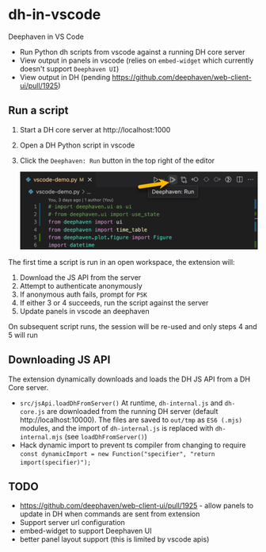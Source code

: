 # dh-in-vscode

Deephaven in VS Code

- Run Python dh scripts from vscode against a running DH core server
- View output in panels in vscode (relies on `embed-widget` which currently doesn't support `Deephaven UI`)
- View output in DH (pending https://github.com/deephaven/web-client-ui/pull/1925)

## Run a script

1. Start a DH core server at http://localhost:1000
2. Open a DH Python script in vscode
3. Click the `Deephaven: Run` button in the top right of the editor

   ![Deephave: Run](docs/run.png)

The first time a script is run in an open workspace, the extension will:

1. Download the JS API from the server
2. Attempt to authenticate anonymously
3. If anonymous auth fails, prompt for `PSK`
4. If either 3 or 4 succeeds, run the script against the server
5. Update panels in vscode an deephaven

On subsequent script runs, the session will be re-used and only steps 4 and 5 will run

## Downloading JS API

The extension dynamically downloads and loads the DH JS API from a DH Core server.

- `src/jsApi.loadDhFromServer()`
  At runtime, `dh-internal.js` and `dh-core.js` are downloaded from the running DH server (default http://localhost:10000). The files are saved to `out/tmp` as `ES6 (.mjs)` modules, and the import of `dh-internal.js` is replaced with `dh-internal.mjs` (see `loadDhFromServer()`)
- Hack dynamic import to prevent ts compiler from changing to require `const dynamicImport = new Function("specifier", "return import(specifier)");`

## TODO

- https://github.com/deephaven/web-client-ui/pull/1925 - allow panels to update in DH when commands are sent from extension
- Support server url configuration
- embed-widget to support Deephaven UI
- better panel layout support (this is limited by vscode apis)
